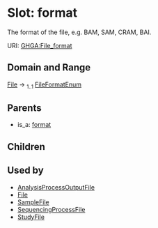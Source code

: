 
# Slot: format


The format of the file, e.g. BAM, SAM, CRAM, BAI.

URI: [GHGA:File_format](https://w3id.org/GHGA/File_format)


## Domain and Range

[File](File.md) &#8594;  <sub>1..1</sub> [FileFormatEnum](FileFormatEnum.md)

## Parents

 *  is_a: [format](format.md)

## Children


## Used by

 * [AnalysisProcessOutputFile](AnalysisProcessOutputFile.md)
 * [File](File.md)
 * [SampleFile](SampleFile.md)
 * [SequencingProcessFile](SequencingProcessFile.md)
 * [StudyFile](StudyFile.md)

